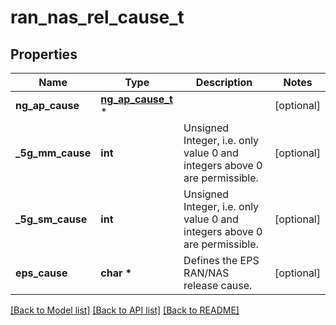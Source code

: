 # ran_nas_rel_cause_t

## Properties
Name | Type | Description | Notes
------------ | ------------- | ------------- | -------------
**ng_ap_cause** | [**ng_ap_cause_t**](ng_ap_cause.md) \* |  | [optional] 
**_5g_mm_cause** | **int** | Unsigned Integer, i.e. only value 0 and integers above 0 are permissible. | [optional] 
**_5g_sm_cause** | **int** | Unsigned Integer, i.e. only value 0 and integers above 0 are permissible. | [optional] 
**eps_cause** | **char \*** | Defines the EPS RAN/NAS release cause. | [optional] 

[[Back to Model list]](../README.md#documentation-for-models) [[Back to API list]](../README.md#documentation-for-api-endpoints) [[Back to README]](../README.md)


